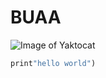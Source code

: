 # BUAA
![Image of Yaktocat](https://octodex.github.com/images/yaktocat.png)
``` python
print"hello world")
```
